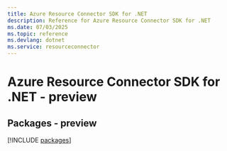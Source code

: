 ```yaml
---
title: Azure Resource Connector SDK for .NET
description: Reference for Azure Resource Connector SDK for .NET
ms.date: 07/03/2025
ms.topic: reference
ms.devlang: dotnet
ms.service: resourceconnector
---
```

# Azure Resource Connector SDK for .NET - preview
## Packages - preview
[!INCLUDE [packages](resource-connector-index.md)]